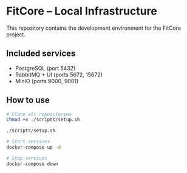 # FitCore – Local Infrastructure

This repository contains the development environment for the FitCore project.

## Included services

- PostgreSQL (port 5432)
- RabbitMQ + UI (ports 5672, 15672)
- MinIO (ports 9000, 9001)

## How to use

```bash
# Clone all repositories
chmod +x ./scripts/setup.sh

./scripts/setup.sh

# Start services
docker-compose up -d

# Stop services
docker-compose down